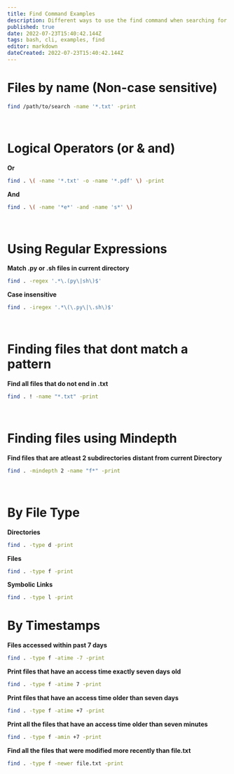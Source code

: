 ```yaml
---
title: Find Command Examples
description: Different ways to use the find command when searching for files in Bash
published: true
date: 2022-07-23T15:40:42.144Z
tags: bash, cli, examples, find
editor: markdown
dateCreated: 2022-07-23T15:40:42.144Z
---
```


# Files by name (Non-case sensitive)
````bash
find /path/to/search -name '*.txt' -print
````

<br>

# Logical Operators (or & and)

**Or**
````bash
find . \( -name '*.txt' -o -name '*.pdf' \) -print
````

**And**
````bash
find . \( -name '*e*' -and -name 's*' \) 
````

<br>

# Using Regular Expressions
**Match .py or .sh files in current directory**
````bash
find . -regex '.*\.(py\|sh\)$'
````

**Case insensitive**
````bash
find . -iregex '.*\(\.py\|\.sh\)$'
````

<br>

# Finding files that dont match a pattern
**Find all files that do not end in .txt**
````bash
find . ! -name "*.txt" -print
````

<br>

# Finding files using Mindepth
**Find files that are atleast 2 subdirectories distant from current Directory**
````bash
find . -mindepth 2 -name "f*" -print
````

<br>

# By File Type

**Directories**
````bash
find . -type d -print
````

**Files**
````bash
find . -type f -print
````

**Symbolic Links**
````bash
find . -type l -print
````

# By Timestamps
**Files accessed within past 7 days**
````bash
find . -type f -atime -7 -print
````

**Print files that have an access time exactly seven days old**
````bash
find . -type f -atime 7 -print
````

**Print files that have an access time older than seven days**
````bash
find . -type f -atime +7 -print
````

**Print all the files that have an access time older than seven minutes**
````bash
find . -type f -amin +7 -print
````

**Find all the files that were modified more recently than file.txt**
````bash
find . -type f -newer file.txt -print
````